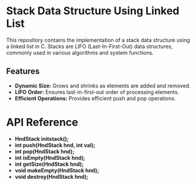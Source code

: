 # Stack Data Structure Using Linked List

This repository contains the implementation of a stack data structure using a linked list in C. Stacks are LIFO (Last-In-First-Out) data structures, commonly used in various algorithms and system functions.

## Features

- **Dynamic Size:** Grows and shrinks as elements are added and removed.
- **LIFO Order:** Ensures last-in-first-out order of processing elements.
- **Efficient Operations:** Provides efficient push and pop operations.

# API Reference

- **HndStack initstack();**
- **int push(HndStack hnd, int val);**
- **int pop(HndStack hnd);**
- **int isEmpty(HndStack hnd);**
- **int getSize(HndStack hnd);**
- **void makeEmpty(HndStack hnd);**
- **void destroy(HndStack hnd);**
